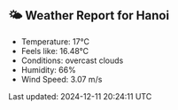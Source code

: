 <!-- WEATHER-START -->
## 🌤 Weather Report for Hanoi

- Temperature: 17°C
- Feels like: 16.48°C
- Conditions: overcast clouds
- Humidity: 66%
- Wind Speed: 3.07 m/s

Last updated: 2024-12-11 20:24:11 UTC
<!-- WEATHER-END -->
